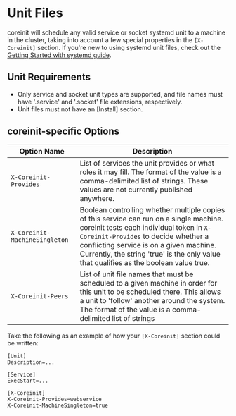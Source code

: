 # Unit Files

coreinit will schedule any valid service or socket systemd unit to a machine in the cluster, taking into account a few special properties in the `[X-Coreinit]` section. If you're new to using systemd unit files, check out the [Getting Started with systemd guide](https://coreos.com/docs/launching-containers/launching/getting-started-with-systemd).

## Unit Requirements

* Only service and socket unit types are supported, and file names must have '.service' and '.socket' file extensions, respectively.
* Unit files must not have an [Install] section.

## coreinit-specific Options

| Option Name | Description |
|---------------|-------------|
| `X-Coreinit-Provides` | List of services the unit provides or what roles it may fill. The format of the value is a comma-delimited list of strings. These values are not currently published anywhere. |
| `X-Coreinit-MachineSingleton` | Boolean controlling whether multiple copies of this service can run on a single machine. coreinit tests each individual token in `X-Coreinit-Provides` to decide whether a conflicting service is on a given machine. Currently, the string 'true' is the only value that qualifies as the boolean value true. |
| `X-Coreinit-Peers` | List of unit file names that must be scheduled to a given machine in order for this unit to be scheduled there. This allows a unit to 'follow' another around the system. The format of the value is a comma-delimited list of strings |

Take the following as an example of how your `[X-Coreinit]` section could be written:

```
[Unit]
Description=...

[Service]
ExecStart=...

[X-Coreinit]
X-Coreinit-Provides=webservice
X-Coreinit-MachineSingleton=true
```